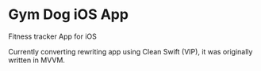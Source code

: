 # Gym Dog iOS App

Fitness tracker App for iOS

Currently converting rewriting app using Clean Swift (VIP), it was originally written in MVVM.
